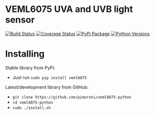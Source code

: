# VEML6075 UVA and UVB light sensor
[![Build Status](https://travis-ci.com/pimoroni/veml6075-python.svg?branch=master)](https://travis-ci.com/pimoroni/veml6075-python)
[![Coverage Status](https://coveralls.io/repos/github/pimoroni/veml6075-python/badge.svg?branch=master)](https://coveralls.io/github/pimoroni/veml6075-python?branch=master)
[![PyPi Package](https://img.shields.io/pypi/v/veml6075.svg)](https://pypi.python.org/pypi/veml6075)
[![Python Versions](https://img.shields.io/pypi/pyversions/veml6075.svg)](https://pypi.python.org/pypi/veml6075)

# Installing

Stable library from PyPi:

* Just run `sudo pip install veml6075`

Latest/development library from GitHub:

* `git clone https://github.com/pimoroni/veml6075-python`
* `cd veml6075-python`
* `sudo ./install.sh`

